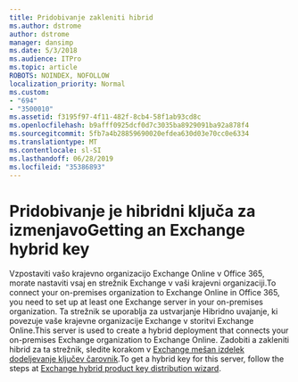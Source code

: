 ```yaml
---
title: Pridobivanje zakleniti hibrid
ms.author: dstrome
author: dstrome
manager: dansimp
ms.date: 5/3/2018
ms.audience: ITPro
ms.topic: article
ROBOTS: NOINDEX, NOFOLLOW
localization_priority: Normal
ms.custom:
- "694"
- "3500010"
ms.assetid: f3195f97-4f11-482f-8cb4-58f1ab93cd8c
ms.openlocfilehash: b9afff0925dcf0d7c3035ba8929091ba92a878f4
ms.sourcegitcommit: 5fb7a4b28859690020efdea630d03e70cc0e6334
ms.translationtype: MT
ms.contentlocale: sl-SI
ms.lasthandoff: 06/28/2019
ms.locfileid: "35386893"
---
```

# <a name="getting-an-exchange-hybrid-key"></a><span data-ttu-id="ba5d6-102">Pridobivanje je hibridni ključa za izmenjavo</span><span class="sxs-lookup"><span data-stu-id="ba5d6-102">Getting an Exchange hybrid key</span></span>

<span data-ttu-id="ba5d6-103">Vzpostaviti vašo krajevno organizacijo Exchange Online v Office 365, morate nastaviti vsaj en strežnik Exchange v vaši krajevni organizaciji.</span><span class="sxs-lookup"><span data-stu-id="ba5d6-103">To connect your on-premises organization to Exchange Online in Office 365, you need to set up at least one Exchange server in your on-premises organization.</span></span> <span data-ttu-id="ba5d6-104">Ta strežnik se uporablja za ustvarjanje Hibridno uvajanje, ki povezuje vaše krajevne organizacije Exchange v storitvi Exchange Online.</span><span class="sxs-lookup"><span data-stu-id="ba5d6-104">This server is used to create a hybrid deployment that connects your on-premises Exchange organization to Exchange Online.</span></span> <span data-ttu-id="ba5d6-105">Zadobiti a zakleniti hibrid za ta strežnik, sledite korakom v [Exchange mešan izdelek dodeljevanje ključev čarovnik](https://aka.ms/hybridkey).</span><span class="sxs-lookup"><span data-stu-id="ba5d6-105">To get a hybrid key for this server, follow the steps at [Exchange hybrid product key distribution wizard](https://aka.ms/hybridkey).</span></span>
  